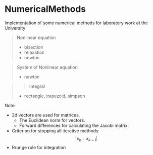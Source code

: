 # NumericalMethods

Implementation of some numerical methods for laboratory work at the University

> Nonlinear equation
> * bisection
> * relaxation
> * newton

>System of Nonlinear equation
> * newton

>> Integral
> * rectangle, trapezoid, simpson

Note:
- 2d vectors are used for matrices. 
    - The Euclidean norm for vectors. 
    - Forward differences for calculating the Jacobi matrix.
- Criterion for stopping all iterative methods: $$|x_k - x_{k-1}|$$
- Rrunge rule for integration
